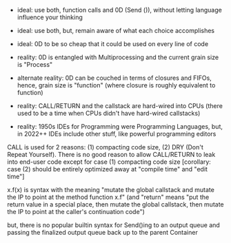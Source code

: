 - ideal: use both, function calls and 0D (Send ()), without letting language influence your thinking
- ideal: use both, but, remain aware of what each choice accomplishes
- ideal: 0D to be so cheap that it could be used on every line of code

- reality: 0D is entangled with Multiprocessing and the current grain size is "Process"
- alternate reality: 0D can be couched in terms of closures and FIFOs, hence, grain size is "function" (where closure is roughly equivalent to function)

- reality: CALL/RETURN and the callstack are hard-wired into CPUs (there used to be a time when CPUs didn't have hard-wired callstacks)

- reality: 1950s IDEs for Programming were Programming Languages, but, in 2022++ IDEs include other stuff, like powerful programming editors

CALL is used for 2 reasons: (1) compacting code size, (2) DRY (Don't Repeat Yourself).  There is no good reason to allow CALL/RETURN to leak into end-user code except for case (1) compacting code size [corollary: case (2) should be entirely optimized away at "compile time" and "edit time"] 

x.f(x) is syntax with the meaning "mutate the global callstack and mutate the IP to point at the method function x.f" (and "return" means "put the return value in a special place, then mutate the global callstack, then mutate the IP to point at the caller's continuation code")

but, there is no popular builtin syntax for Send()ing to an output queue and passing the finalized output queue back up to the parent Container